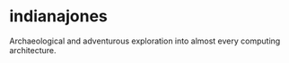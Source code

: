 # indianajones
Archaeological and adventurous exploration into almost every computing architecture.
